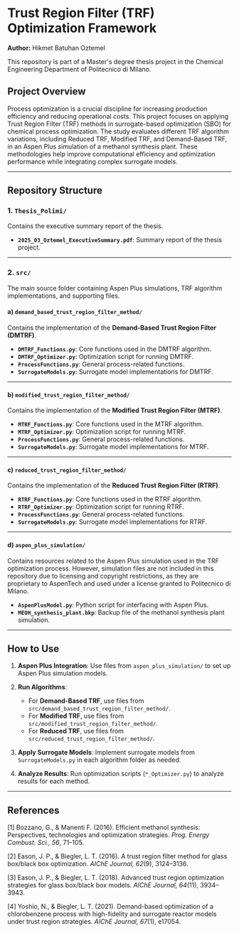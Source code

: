 # Trust Region Filter (TRF) Optimization Framework

**Author:** Hikmet Batuhan Oztemel

This repository is part of a Master's degree thesis project in the Chemical Engineering Department of Politecnico di Milano. 

## Project Overview

Process optimization is a crucial discipline for increasing production efficiency and reducing operational costs. This project focuses on applying Trust Region Filter (TRF) methods in surrogate-based optimization (SBO) for chemical process optimization. The study evaluates different TRF algorithm variations, including Reduced TRF, Modified TRF, and Demand-Based TRF, in an Aspen Plus simulation of a methanol synthesis plant. These methodologies help improve computational efficiency and optimization performance while integrating complex surrogate models.

---

## **Repository Structure**

### 1. `Thesis_Polimi/`
Contains the executive summary report of the thesis.
- **`2025_03_Oztemel_ExecutiveSummary.pdf`**: Summary report of the thesis project.

---

### 2. `src/`
The main source folder containing Aspen Plus simulations, TRF algorithm implementations, and supporting files.

#### a) `demand_based_trust_region_filter_method/`
Contains the implementation of the **Demand-Based Trust Region Filter (DMTRF)**.

- **`DMTRF_Functions.py`**: Core functions used in the DMTRF algorithm.
- **`DMTRF_Optimizer.py`**: Optimization script for running DMTRF.
- **`ProcessFunctions.py`**: General process-related functions.
- **`SurrogateModels.py`**: Surrogate model implementations for DMTRF.

---

#### b) `modified_trust_region_filter_method/`
Contains the implementation of the **Modified Trust Region Filter (MTRF)**.

- **`MTRF_Functions.py`**: Core functions used in the MTRF algorithm.
- **`MTRF_Optimizer.py`**: Optimization script for running MTRF.
- **`ProcessFunctions.py`**: General process-related functions.
- **`SurrogateModels.py`**: Surrogate model implementations for MTRF.

---

#### c) `reduced_trust_region_filter_method/`
Contains the implementation of the **Reduced Trust Region Filter (RTRF)**.

- **`RTRF_Functions.py`**: Core functions used in the RTRF algorithm.
- **`RTRF_Optimizer.py`**: Optimization script for running RTRF.
- **`ProcessFunctions.py`**: General process-related functions.
- **`SurrogateModels.py`**: Surrogate model implementations for RTRF.

---

#### d) `aspen_plus_simulation/`
Contains resources related to the Aspen Plus simulation used in the TRF optimization process. However, simulation files are not included in this repository due to licensing and copyright restrictions, as they are proprietary to AspenTech and used under a license granted to Politecnico di Milano.

- **`AspenPlusModel.py`**: Python script for interfacing with Aspen Plus.
- **`MEOH_synthesis_plant.bkp`**: Backup file of the methanol synthesis plant simulation.

---

## **How to Use**

1. **Aspen Plus Integration**: Use files from `aspen_plus_simulation/` to set up Aspen Plus simulation models.

2. **Run Algorithms**:
   - For **Demand-Based TRF**, use files from `src/demand_based_trust_region_filter_method/`.
   - For **Modified TRF**, use files from `src/modified_trust_region_filter_method/`.
   - For **Reduced TRF**, use files from `src/reduced_trust_region_filter_method/`.

4. **Apply Surrogate Models**: Implement surrogate models from `SurrogateModels.py` in each algorithm folder as needed.

5. **Analyze Results**: Run optimization scripts (`*_Optimizer.py`) to analyze results for each method.

---

## References

[1] Bozzano, G., & Manenti F. (2016). Efficient methanol synthesis: Perspectives, technologies and optimization strategies. *Prog. Energy Combust. Sci., 56*, 71–105.

[2] Eason, J. P., & Biegler, L. T. (2016). A trust region filter method for glass box/black box optimization. *AIChE Journal, 62*(9), 3124–3136.

[3] Eason, J. P., & Biegler, L. T. (2018). Advanced trust region optimization strategies for glass box/black box models. *AIChE Journal, 64*(11), 3934–3943.

[4] Yoshio, N., & Biegler, L. T. (2021). Demand-based optimization of a chlorobenzene process with high-fidelity and surrogate reactor models under trust region strategies. *AIChE Journal, 67*(1), e17054.

